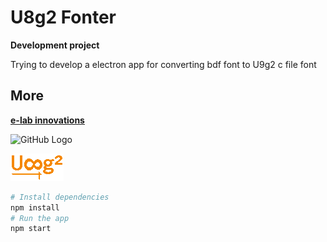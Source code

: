 # U8g2 Fonter

**Development project**

Trying to develop a electron app for converting bdf font to U9g2 c file font

## More

**[e-lab innovations](https://e-labinnovations.ml)**


![GitHub Logo](https://e-labinnovations.web.app/images/logo.png)

![GitHub Logo](/assets/images/u8g2.png)



```bash
# Install dependencies
npm install
# Run the app
npm start
```
